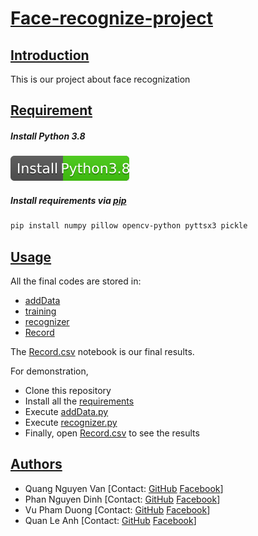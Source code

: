 
# [Face-recognize-project](#project)

## [Introduction](#introduction)
This is our project about face recognization
## [Requirement](#requirement)

##### Install Python 3.8
[![Install Python3.8](install-python.svg)](https://www.python.org/downloads/release/python-380/)

##### Install requirements via [pip](https://pip.pypa.io/en/stable/)
```bash
pip install numpy pillow opencv-python pyttsx3 pickle 
```

## [Usage](#usage)
All the final codes are stored in:
- [addData](https://github.com/quangnv2002/faceRecognizeProject/blob/master/addData.py)
- [training](https://github.com/quangnv2002/faceRecognizeProject/blob/master/training.py)
- [recognizer](https://github.com/quangnv2002/faceRecognizeProject/blob/master/recognizer.py)
- [Record](https://github.com/quangnv2002/faceRecognizeProject/blob/master/Record.csv)

The [Record.csv](https://github.com/quangnv2002/faceRecognizeProject/blob/master/Record.csv) notebook is our final results. 

For demonstration, 
- Clone this repository 
- Install all the [requirements](#requirement)
- Execute [addData.py](https://github.com/quangnv2002/faceRecognizeProject/blob/master/addData.py)
- Execute [recognizer.py](https://github.com/quangnv2002/faceRecognizeProject/blob/master/recognizer.py)
- Finally, open [Record.csv](https://github.com/quangnv2002/faceRecognizeProject/blob/master/Record.csv) to see the results 



## [Authors](#author)
- Quang Nguyen Van 
[Contact: [GitHub](https://github.com/quangnv2002) [Facebook](https://www.facebook.com/trucduong.congtu)]
- Phan Nguyen Dinh
[Contact: [GitHub](https://github.com/ndinhphan?fbclid=IwAR19y-lOSYXViVmwTrVpV-UzLbcghhIojwB9OSV4CYrHi6pIC5y5RiaNVYk) [Facebook](https://www.facebook.com/keyine10)]
- Vu Pham Duong
[Contact: [GitHub](https://github.com/pdvx) [Facebook](https://www.facebook.com/pd.vx.0307)]
- Quan Le Anh
[Contact: [GitHub](https://github.com/quan2305) [Facebook](https://www.facebook.com/profile.php?id=100005394814258)]

